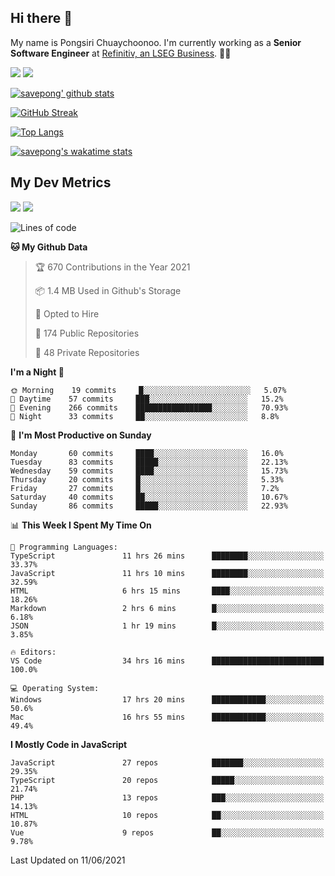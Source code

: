 ## Hi there 👋

My name is Pongsiri Chuaychoonoo. I'm currently working as a **Senior Software Engineer** at [Refinitiv, an LSEG Business](https://www.refinitiv.com). 👨‍💻

[<img src="https://img.shields.io/badge/savepong.com-%230077B5.svg?&style=for-the-badge&color=81e6d9" />](https://savepong.com)
[<img src="https://img.shields.io/badge/linkedin-%230077B5.svg?&style=for-the-badge&logo=linkedin&logoColor=white" />](https://www.linkedin.com/in/savepong)

[![savepong' github stats](https://github-readme-stats.vercel.app/api?username=savepong&show_icons=true&count_private=true&theme=gotham&hide_border=true&bg_color=00000000&text_color=768390FF)](https://savepong.com/posts/stats)

[![GitHub Streak](https://github-readme-streak-stats.herokuapp.com?user=savepong&theme=gotham&hide_border=true&background=00000000&dates=768390FF)](https://savepong.com/posts/stats)

[![Top Langs](https://github-readme-stats.vercel.app/api/top-langs/?username=savepong&layout=compact&langs_count=10&theme=gotham&hide_border=true&bg_color=00000000&text_color=768390FF)](https://savepong.com/posts/stats)

[![savepong's wakatime stats](https://github-readme-stats.vercel.app/api/wakatime?username=@savepong&layout=default&theme=gotham&hide_border=true&bg_color=00000000&text_color=768390FF)](https://savepong.com/posts/stats)

## My Dev Metrics

[![](https://komarev.com/ghpvc/?username=savepong&color=blue&label=Profile%20Views)](https://github.com/savepong)
[![](https://img.shields.io/github/followers/savepong?label=GitHub%20Followers)](https://github.com/savepong)

<!--START_SECTION:waka-->
![Lines of code](https://img.shields.io/badge/From%20Hello%20World%20I%27ve%20Written-2.4%20million%20lines%20of%20code-blue)

**🐱 My Github Data** 

> 🏆 670 Contributions in the Year 2021
 > 
> 📦 1.4 MB Used in Github's Storage 
 > 
> 💼 Opted to Hire
 > 
> 📜 174 Public Repositories 
 > 
> 🔑 48 Private Repositories  
 > 
**I'm a Night 🦉** 

```text
🌞 Morning    19 commits     █░░░░░░░░░░░░░░░░░░░░░░░░   5.07% 
🌆 Daytime    57 commits     ███░░░░░░░░░░░░░░░░░░░░░░   15.2% 
🌃 Evening    266 commits    █████████████████░░░░░░░░   70.93% 
🌙 Night      33 commits     ██░░░░░░░░░░░░░░░░░░░░░░░   8.8%

```
📅 **I'm Most Productive on Sunday** 

```text
Monday       60 commits     ████░░░░░░░░░░░░░░░░░░░░░   16.0% 
Tuesday      83 commits     █████░░░░░░░░░░░░░░░░░░░░   22.13% 
Wednesday    59 commits     ████░░░░░░░░░░░░░░░░░░░░░   15.73% 
Thursday     20 commits     █░░░░░░░░░░░░░░░░░░░░░░░░   5.33% 
Friday       27 commits     █░░░░░░░░░░░░░░░░░░░░░░░░   7.2% 
Saturday     40 commits     ██░░░░░░░░░░░░░░░░░░░░░░░   10.67% 
Sunday       86 commits     █████░░░░░░░░░░░░░░░░░░░░   22.93%

```


📊 **This Week I Spent My Time On** 

```text
💬 Programming Languages: 
TypeScript               11 hrs 26 mins      ████████░░░░░░░░░░░░░░░░░   33.37% 
JavaScript               11 hrs 10 mins      ████████░░░░░░░░░░░░░░░░░   32.59% 
HTML                     6 hrs 15 mins       ████░░░░░░░░░░░░░░░░░░░░░   18.26% 
Markdown                 2 hrs 6 mins        █░░░░░░░░░░░░░░░░░░░░░░░░   6.18% 
JSON                     1 hr 19 mins        █░░░░░░░░░░░░░░░░░░░░░░░░   3.85%

🔥 Editors: 
VS Code                  34 hrs 16 mins      █████████████████████████   100.0%

💻 Operating System: 
Windows                  17 hrs 20 mins      ████████████░░░░░░░░░░░░░   50.6% 
Mac                      16 hrs 55 mins      ████████████░░░░░░░░░░░░░   49.4%

```

**I Mostly Code in JavaScript** 

```text
JavaScript               27 repos            ███████░░░░░░░░░░░░░░░░░░   29.35% 
TypeScript               20 repos            █████░░░░░░░░░░░░░░░░░░░░   21.74% 
PHP                      13 repos            ███░░░░░░░░░░░░░░░░░░░░░░   14.13% 
HTML                     10 repos            ██░░░░░░░░░░░░░░░░░░░░░░░   10.87% 
Vue                      9 repos             ██░░░░░░░░░░░░░░░░░░░░░░░   9.78%

```



 Last Updated on 11/06/2021
<!--END_SECTION:waka-->

<!--
**savepong/savepong** is a ✨ _special_ ✨ repository because its `README.md` (this file) appears on your GitHub profile.

Here are some ideas to get you started:

- 🔭 I’m currently working on WebComponents and TypeScript.
- 🌱 I’m currently learning ...
- 👯 I’m looking to collaborate on ...
- 🤔 I’m looking for help with ...
- 💬 Ask me about ...
- 📫 How to reach me: ...
- 😄 Pronouns: ...
- ⚡ Fun fact: ...
-->
